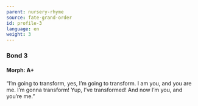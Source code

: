 ```yaml
---
parent: nursery-rhyme
source: fate-grand-order
id: profile-3
language: en
weight: 3
---
```


### Bond 3

#### Morph: A+

“I’m going to transform, yes, I’m going to transform.
I am you, and you are me. I’m gonna transform! Yup, I’ve transformed!
And now I’m you, and you’re me.”
